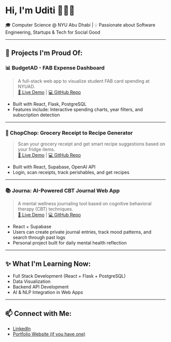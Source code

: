 # Hi, I'm Uditi 👩🏻‍💻

🎓 Computer Science @ NYU Abu Dhabi | 💡 Passionate about Software Engineering, Startups & Tech for Social Good

---

## 🚀 Projects I'm Proud Of:

### 📊 BudgetAD - FAB Expense Dashboard
> A full-stack web app to visualize student FAB card spending at NYUAD.  
[🔗 Live Demo](https://your-deployed-app-link.com) | [💻 GitHub Repo](https://github.com/uditisharmaaa/BudgetAD)

- Built with React, Flask, PostgreSQL
- Features include: Interactive spending charts, year filters, and subscription detection

---

### 🛒 ChopChop: Grocery Receipt to Recipe Generator
> Scan your grocery receipt and get smart recipe suggestions based on your fridge items.  
[🔗 Live Demo](https://your-deployed-app-link.com) | [💻 GitHub Repo](https://github.com/uditisharmaaa/ChopChop)

- Built with React, Supabase, OpenAI API
- Login, scan receipts, track perishables, and get recipes

---

### 📚 Journa: AI-Powered CBT Journal Web App
> A mental wellness journaling tool based on cognitive behavioral therapy (CBT) techniques.  
[🔗 Live Demo](https://your-deployed-app-link.com) | [💻 GitHub Repo](https://github.com/uditisharmaaa/Journa)

- React + Supabase
- Users can create private journal entries, track mood patterns, and search through past logs
- Personal project built for daily mental health reflection

---

## ✨ What I'm Learning Now:
- Full Stack Development (React + Flask + PostgreSQL)
- Data Visualization
- Backend API Development
- AI & NLP Integration in Web Apps

---

## 📫 Connect with Me:
- [LinkedIn](https://www.linkedin.com/in/sharmauditi/)
- [Portfolio Website (if you have one)](https://yourwebsite.com)
